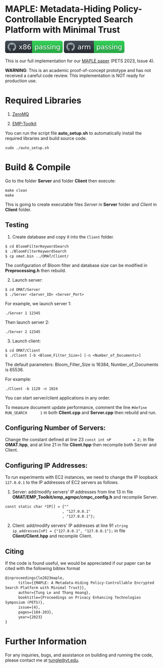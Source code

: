 # MAPLE: Metadata-Hiding Policy-Controllable Encrypted Search Platform with Minimal Trust

![x86](https://github.com/vt-asaplab/MAPLE/blob/main/OMAT/EMP_Toolkit/emp-tool/utils/workflows/x86/badge.svg)
![arm](https://github.com/vt-asaplab/MAPLE/blob/main/OMAT/EMP_Toolkit/emp-tool/utils/workflows/arm/badge.svg)

This is our full implementation for our [MAPLE paper](https://doi.org/10.56553/popets-2023-0105) (PETS 2023, Issue 4).

**WARNING**: This is an academic proof-of-concept prototype and has not received a careful code review. This implementation is NOT ready for production use.

# Required Libraries

1. [ZeroMQ](https://github.com/zeromq/cppzmq/releases/tag/v4.8.1)

2. [EMP-Toolkit](https://github.com/emp-toolkit/emp-agmpc)

You can run the script file **auto_setup.sh** to automatically install the required libraries and build source code. 
```
sudo ./auto_setup.sh
```

# Build & Compile

Go to the folder **Server** and folder **Client** then execute:
``` 
make clean
make
```
This is going to create executable files *Server* in **Server** folder and *Client* in **Client** folder.

## Testing
1. Create database and copy it into the ``Client`` folder.
```
$ cd BloomFilterKeywordSearch
$ ./BloomFilterKeywordSearch
$ cp omat.bin ../OMAT/Client/
```
The configuration of Bloom filter and database size can be modified in **Preprocessing.h** then rebuild. 

2. Launch server:
```
$ cd OMAT/Server
$ ./Server <Server_ID> <Server_Port> 
```

For example, we launch server 1:
```
./Server 1 12345
```
Then launch server 2:
```
./Server 2 12345
```

3. Launch client:
```
$ cd OMAT/Client
$ ./Client [-b <Bloom_Filter_Size>] [-n <Number_of_Documents>]
```

The default parameters: Bloom_Filter_Size is 16384, Number_of_Documents is 65536. 

For example: 
```
./Client -b 1120 -n 1024
```

You can start server/client applications in any order.

To measure document update performance, comment the line ``#define RUN_SEARCH      1`` in both **Client.cpp** and **Server.cpp** then rebuild and run. 

## Configuring Number of Servers:
Change the constant defined at line 23 ``const int nP          = 2;`` in file **OMAT.hpp**, and at line 21 in file **Client.hpp** then recompile both Server and Client.

## Configuring IP Addresses:
To run experiments with EC2 instances, we need to change the IP loopback ```127.0.0.1``` to the IP addresses of EC2 servers as follows. 

1. Server: add/modify servers' IP addresses from line 13 in file **OMAT/EMP_Toolkit/emp_agmpc/cmpc_config.h** and recompile Server.
```
const static char *IP[] = {""
                          , "127.0.0.1"
                          , "127.0.0.1"}; 
```

2. Client: add/modify servers' IP addresses at line 91 ``string ip_addresses[nP] = {"127.0.0.1", "127.0.0.1"};`` in file **Client/Client.hpp** and recompile Client.
   
## Citing

If the code is found useful, we would be appreciated if our paper can be cited with the following bibtex format 

```
@inproceedings{le2023maple,
      title={{MAPLE: A Metadata-Hiding Policy-Controllable Encrypted Search Platform with Minimal Trust}},
      author={Tung Le and Thang Hoang},
      booktitle={Proceedings on Privacy Enhancing Technologies Symposium (PETS)},
      issue={4},
      pages={184-203},
      year={2023}
}
```

# Further Information
For any inquiries, bugs, and assistance on building and running the code, please contact me at [tungle@vt.edu](mailto:tungle@vt.edu?Subject=[PORLA]%20Inquiry).

